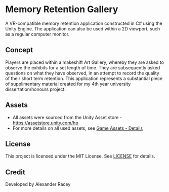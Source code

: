 # Memory Retention Gallery
A VR-compatible memory retention application constructed in C# using the Unity Engine. The application can also be used within a 2D viewport, such as a regular computer monitor.

## Concept
Players are placed within a makeshift Art Gallery, whereby they are asked to observe the exhibits for a set length of time. They are subsequently asked questions on what they have observed, in an attempt to record the quality of their short term retention. This application represents a substantial piece of supplimentary material created for my 4th year university dissertation/honours project.

## Assets
* All assets were sourced from the Unity Asset store - https://assetstore.unity.com/hp
* For more details on all used assets, see [Game Assets - Details](Documentation/Game%20Assets%20-%20Details.txt)

## License
This project is licensed under the MIT License. See [LICENSE](LICENSE) for details.

## Credit
Developed by Alexander Racey